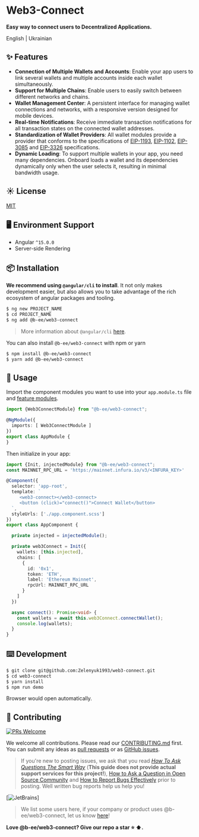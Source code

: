 # Web3-Connect

**Easy way to connect users to Decentralized Applications.**

English | Ukrainian

## ✨ Features

- **Connection of Multiple Wallets and Accounts**: Enable your app users to link several wallets and multiple accounts inside each wallet simultaneously.
- **Support for Multiple Chains**: Enable users to easily switch between different networks and chains.
- **Wallet Management Center**: A persistent interface for managing wallet connections and networks, with a responsive version designed for mobile devices.
- **Real-time Notifications**: Receive immediate transaction notifications for all transaction states on the connected wallet addresses.
- **Standardization of Wallet Providers**: All wallet modules provide a provider that conforms to the specifications of [EIP-1193](https://eips.ethereum.org/EIPS/eip-1193), [EIP-1102](https://eips.ethereum.org/EIPS/eip-1102), [EIP-3085](https://eips.ethereum.org/EIPS/eip-3085) and [EIP-3326](https://ethereum-magicians.org/t/eip-3326-wallet-switchethereumchain/5471) specifications.
- **Dynamic Loading**: To support multiple wallets in your app, you need many dependencies. Onboard loads a wallet and its dependencies dynamically only when the user selects it, resulting in minimal bandwidth usage.

## ☀️ License

[MIT](https://github.com/Zelenyuk1993/web3-connect/blob/master/LICENSE)

## 🖥 Environment Support

* Angular `^15.0.0`
* Server-side Rendering


## 📦 Installation
**We recommend using `@angular/cli` to install**. It not only makes development easier, but also allows you to take advantage of the rich ecosystem of angular packages and tooling.

```bash
$ ng new PROJECT_NAME
$ cd PROJECT_NAME
$ ng add @b-ee/web3-connect
```

> More information about `@angular/cli` [here](https://github.com/angular/angular-cli).

You can also install `@b-ee/web3-connect` with npm or yarn

```bash
$ npm install @b-ee/web3-connect
$ yarn add @b-ee/web3-connect
```

## 🔨 Usage

Import the component modules you want to use into your `app.module.ts` file and [feature modules](https://angular.io/guide/feature-modules).

```ts
import {Web3ConnectModule} from "@b-ee/web3-connect";

@NgModule({
  imports: [ Web3ConnectModule ]
})
export class AppModule {
}
```

Then initialize in your app:

```ts
import {Init, injectedModule} from "@b-ee/web3-connect";
const MAINNET_RPC_URL = 'https://mainnet.infura.io/v3/<INFURA_KEY>'

@Component({
  selector: 'app-root',
  template: `
     <web3-connect></web3-connect>
     <button (click)="connect()">Connect Wallet</button>
  `,
  styleUrls: ['./app.component.scss']
})
export class AppComponent {

  private injected = injectedModule();

  private web3Connect = Init({
    wallets: [this.injected],
    chains: [
      {
        id: '0x1',
        token: 'ETH',
        label: 'Ethereum Mainnet',
        rpcUrl: MAINNET_RPC_URL
      }
    ]
  })

  async connect(): Promise<void> {
    const wallets = await this.web3Connect.connectWallet();
    console.log(wallets);
  }
}

```


## ⌨️ Development

```bash
$ git clone git@github.com:Zelenyuk1993/web3-connect.git
$ cd web3-connect
$ yarn install
$ npm run demo
```

Browser would open automatically.

## 🤝 Contributing

[![PRs Welcome](https://img.shields.io/badge/PRs-welcome-brightgreen.svg?style=flat-square)](https://github.com/Zelenyuk1993/web3-connect.git/pulls)

We welcome all contributions. Please read our [CONTRIBUTING.md](https://github.com/NG-ZORRO/ng-zorro-antd/blob/master/CONTRIBUTING.md) first. You can submit any ideas as [pull requests](https://github.com/NG-ZORRO/ng-zorro-antd/pulls) or as [GitHub issues](https://github.com/NG-ZORRO/ng-zorro-antd/issues).


> If you're new to posting issues, we ask that you read [*How To Ask Questions The Smart Way*](http://www.catb.org/~esr/faqs/smart-questions.html) (**This guide does not provide actual support services for this project!**), [How to Ask a Question in Open Source Community](https://github.com/seajs/seajs/issues/545) and [How to Report Bugs Effectively](http://www.chiark.greenend.org.uk/~sgtatham/bugs.html) prior to posting. Well written bug reports help us help you!

[![JetBrains](https://img.alicdn.com/tfs/TB1sSomo.z1gK0jSZLeXXb9kVXa-120-130.svg)]


> We list some users here, if your company or product uses @b-ee/web3-connect, let us know [here](https://github.com/Zelenyuk1993/web3-connect/issues)!

**Love @b-ee/web3-connect? Give our repo a star :star: :arrow_up:.**
